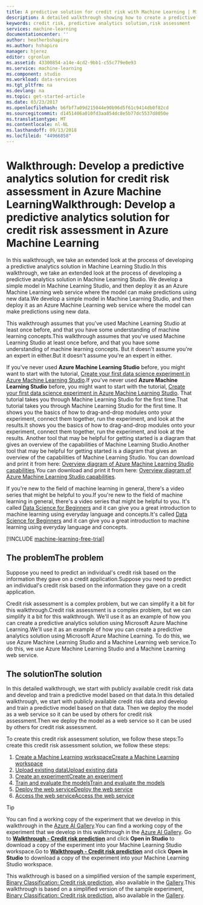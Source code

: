 ```yaml
---
title: A predictive solution for credit risk with Machine Learning | Microsoft Docs
description: A detailed walkthrough showing how to create a predictive analytics solution for credit risk assessment in Azure Machine Learning Studio.
keywords: credit risk, predictive analytics solution,risk assessment
services: machine-learning
documentationcenter: ''
author: heatherbshapiro
ms.author: hshapiro
manager: hjerez
editor: cgronlun
ms.assetid: 43300854-a14e-4cd2-9bb1-c55c779e0e93
ms.service: machine-learning
ms.component: studio
ms.workload: data-services
ms.tgt_pltfrm: na
ms.devlang: na
ms.topic: get-started-article
ms.date: 03/23/2017
ms.openlocfilehash: b6fbf7a09d215044e90b96d5f61c9414db0f82cd
ms.sourcegitcommit: d1451406a010fd3aa854dc8e5b77dc5537d8050e
ms.translationtype: MT
ms.contentlocale: nl-NL
ms.lasthandoff: 09/13/2018
ms.locfileid: "44966858"
---
```

# <a name="walkthrough-develop-a-predictive-analytics-solution-for-credit-risk-assessment-in-azure-machine-learning"></a><span data-ttu-id="237ab-104">Walkthrough: Develop a predictive analytics solution for credit risk assessment in Azure Machine Learning</span><span class="sxs-lookup"><span data-stu-id="237ab-104">Walkthrough: Develop a predictive analytics solution for credit risk assessment in Azure Machine Learning</span></span>

<span data-ttu-id="237ab-105">In this walkthrough, we take an extended look at the process of developing a predictive analytics solution in Machine Learning Studio.</span><span class="sxs-lookup"><span data-stu-id="237ab-105">In this walkthrough, we take an extended look at the process of developing a predictive analytics solution in Machine Learning Studio.</span></span> <span data-ttu-id="237ab-106">We develop a simple model in Machine Learning Studio, and then deploy it as an Azure Machine Learning web service where the model can make predictions using new data.</span><span class="sxs-lookup"><span data-stu-id="237ab-106">We develop a simple model in Machine Learning Studio, and then deploy it as an Azure Machine Learning web service where the model can make predictions using new data.</span></span> 

<span data-ttu-id="237ab-107">This walkthrough assumes that you've used Machine Learning Studio at least once before, and that you have some understanding of machine learning concepts.</span><span class="sxs-lookup"><span data-stu-id="237ab-107">This walkthrough assumes that you've used Machine Learning Studio at least once before, and that you have some understanding of machine learning concepts.</span></span> <span data-ttu-id="237ab-108">But it doesn't assume you're an expert in either.</span><span class="sxs-lookup"><span data-stu-id="237ab-108">But it doesn't assume you're an expert in either.</span></span>

<span data-ttu-id="237ab-109">If you've never used **Azure Machine Learning Studio** before, you might want to start with the tutorial, [Create your first data science experiment in Azure Machine Learning Studio](create-experiment.md).</span><span class="sxs-lookup"><span data-stu-id="237ab-109">If you've never used **Azure Machine Learning Studio** before, you might want to start with the tutorial, [Create your first data science experiment in Azure Machine Learning Studio](create-experiment.md).</span></span> <span data-ttu-id="237ab-110">That tutorial takes you through Machine Learning Studio for the first time.</span><span class="sxs-lookup"><span data-stu-id="237ab-110">That tutorial takes you through Machine Learning Studio for the first time.</span></span> <span data-ttu-id="237ab-111">It shows you the basics of how to drag-and-drop modules onto your experiment, connect them together, run the experiment, and look at the results.</span><span class="sxs-lookup"><span data-stu-id="237ab-111">It shows you the basics of how to drag-and-drop modules onto your experiment, connect them together, run the experiment, and look at the results.</span></span> <span data-ttu-id="237ab-112">Another tool that may be helpful for getting started is a diagram that gives an overview of the capabilities of Machine Learning Studio.</span><span class="sxs-lookup"><span data-stu-id="237ab-112">Another tool that may be helpful for getting started is a diagram that gives an overview of the capabilities of Machine Learning Studio.</span></span> <span data-ttu-id="237ab-113">You can download and print it from here: [Overview diagram of Azure Machine Learning Studio capabilities](studio-overview-diagram.md).</span><span class="sxs-lookup"><span data-stu-id="237ab-113">You can download and print it from here: [Overview diagram of Azure Machine Learning Studio capabilities](studio-overview-diagram.md).</span></span>
 
<span data-ttu-id="237ab-114">If you're new to the field of machine learning in general, there's a video series that might be helpful to you.</span><span class="sxs-lookup"><span data-stu-id="237ab-114">If you're new to the field of machine learning in general, there's a video series that might be helpful to you.</span></span> <span data-ttu-id="237ab-115">It's called [Data Science for Beginners](data-science-for-beginners-the-5-questions-data-science-answers.md) and it can give you a great introduction to machine learning using everyday language and concepts.</span><span class="sxs-lookup"><span data-stu-id="237ab-115">It's called [Data Science for Beginners](data-science-for-beginners-the-5-questions-data-science-answers.md) and it can give you a great introduction to machine learning using everyday language and concepts.</span></span>


[!INCLUDE [machine-learning-free-trial](../../../includes/machine-learning-free-trial.md)]
 

## <a name="the-problem"></a><span data-ttu-id="237ab-116">The problem</span><span class="sxs-lookup"><span data-stu-id="237ab-116">The problem</span></span>

<span data-ttu-id="237ab-117">Suppose you need to predict an individual's credit risk based on the information they gave on a credit application.</span><span class="sxs-lookup"><span data-stu-id="237ab-117">Suppose you need to predict an individual's credit risk based on the information they gave on a credit application.</span></span>  

<span data-ttu-id="237ab-118">Credit risk assessment is a complex problem, but we can simplify it a bit for this walkthrough.</span><span class="sxs-lookup"><span data-stu-id="237ab-118">Credit risk assessment is a complex problem, but we can simplify it a bit for this walkthrough.</span></span> <span data-ttu-id="237ab-119">We'll use it as an example of how you can create a predictive analytics solution using Microsoft Azure Machine Learning.</span><span class="sxs-lookup"><span data-stu-id="237ab-119">We'll use it as an example of how you can create a predictive analytics solution using Microsoft Azure Machine Learning.</span></span> <span data-ttu-id="237ab-120">To do this, we use Azure Machine Learning Studio and a Machine Learning web service.</span><span class="sxs-lookup"><span data-stu-id="237ab-120">To do this, we use Azure Machine Learning Studio and a Machine Learning web service.</span></span>  

## <a name="the-solution"></a><span data-ttu-id="237ab-121">The solution</span><span class="sxs-lookup"><span data-stu-id="237ab-121">The solution</span></span>

<span data-ttu-id="237ab-122">In this detailed walkthrough, we start with publicly available credit risk data and develop and train a predictive model based on that data.</span><span class="sxs-lookup"><span data-stu-id="237ab-122">In this detailed walkthrough, we start with publicly available credit risk data and develop and train a predictive model based on that data.</span></span> <span data-ttu-id="237ab-123">Then we deploy the model as a web service so it can be used by others for credit risk assessment.</span><span class="sxs-lookup"><span data-stu-id="237ab-123">Then we deploy the model as a web service so it can be used by others for credit risk assessment.</span></span>

<span data-ttu-id="237ab-124">To create this credit risk assessment solution, we follow these steps:</span><span class="sxs-lookup"><span data-stu-id="237ab-124">To create this credit risk assessment solution, we follow these steps:</span></span>  

1. [<span data-ttu-id="237ab-125">Create a Machine Learning workspace</span><span class="sxs-lookup"><span data-stu-id="237ab-125">Create a Machine Learning workspace</span></span>](walkthrough-1-create-ml-workspace.md)
2. [<span data-ttu-id="237ab-126">Upload existing data</span><span class="sxs-lookup"><span data-stu-id="237ab-126">Upload existing data</span></span>](walkthrough-2-upload-data.md)
3. [<span data-ttu-id="237ab-127">Create an experiment</span><span class="sxs-lookup"><span data-stu-id="237ab-127">Create an experiment</span></span>](walkthrough-3-create-new-experiment.md)
4. [<span data-ttu-id="237ab-128">Train and evaluate the models</span><span class="sxs-lookup"><span data-stu-id="237ab-128">Train and evaluate the models</span></span>](walkthrough-4-train-and-evaluate-models.md)
5. [<span data-ttu-id="237ab-129">Deploy the web service</span><span class="sxs-lookup"><span data-stu-id="237ab-129">Deploy the web service</span></span>](walkthrough-5-publish-web-service.md)
6. [<span data-ttu-id="237ab-130">Access the web service</span><span class="sxs-lookup"><span data-stu-id="237ab-130">Access the web service</span></span>](walkthrough-6-access-web-service.md)

> [!TIP] 
> <span data-ttu-id="237ab-131">You can find a working copy of the experiment that we develop in this walkthrough in the [Azure AI Gallery](https://gallery.cortanaintelligence.com).</span><span class="sxs-lookup"><span data-stu-id="237ab-131">You can find a working copy of the experiment that we develop in this walkthrough in the [Azure AI Gallery](https://gallery.cortanaintelligence.com).</span></span> <span data-ttu-id="237ab-132">Go to **[Walkthrough - Credit risk prediction](https://gallery.cortanaintelligence.com/Experiment/Walkthrough-Credit-risk-prediction-1)** and click **Open in Studio** to download a copy of the experiment into your Machine Learning Studio workspace.</span><span class="sxs-lookup"><span data-stu-id="237ab-132">Go to **[Walkthrough - Credit risk prediction](https://gallery.cortanaintelligence.com/Experiment/Walkthrough-Credit-risk-prediction-1)** and click **Open in Studio** to download a copy of the experiment into your Machine Learning Studio workspace.</span></span>
> 
> <span data-ttu-id="237ab-133">This walkthrough is based on a simplified version of the sample experiment, [Binary Classification: Credit risk prediction](http://go.microsoft.com/fwlink/?LinkID=525270), also available in the [Gallery](http://gallery.cortanaintelligence.com/).</span><span class="sxs-lookup"><span data-stu-id="237ab-133">This walkthrough is based on a simplified version of the sample experiment, [Binary Classification: Credit risk prediction](http://go.microsoft.com/fwlink/?LinkID=525270), also available in the [Gallery](http://gallery.cortanaintelligence.com/).</span></span>
